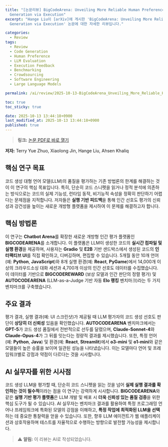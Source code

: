 ```yaml
---
title: "[논문리뷰] BigCodeArena: Unveiling More Reliable Human Preferences in Code
  Generation via Execution"
excerpt: "Hange Liu이 [arXiv]에 게시한 'BigCodeArena: Unveiling More Reliable Human Preferences in Code
  Generation via Execution' 논문에 대한 자세한 리뷰입니다."

categories:
  - Review
tags:
  - Review
  - Code Generation
  - Human Preference
  - LLM Evaluation
  - Execution Feedback
  - Benchmarking
  - Crowdsourcing
  - Software Engineering
  - Large Language Models

permalink: /ai/review/2025-10-13-BigCodeArena_Unveiling_More_Reliable_Human_Preferences_in_Code_Generation_via_Execution/

toc: true
toc_sticky: true

date: 2025-10-13 13:44:18+0900
last_modified_at: 2025-10-13 13:44:18+0900
published: true
---
```

> **링크:** [논문 PDF로 바로 열기](https://arxiv.org/abs/2510.08697)

**저자:** Terry Yue Zhuo, Xiaolong Jin, Hange Liu, Ahsen Khaliq



## 핵심 연구 목표
코드 생성 대형 언어 모델(LLM)의 품질을 평가하는 기존 방법론의 한계를 해결하는 것이 이 연구의 핵심 목표입니다. 특히, 단순히 코드 스니펫을 읽거나 정적 분석에 의존하는 방식으로는 코드의 실제 기능성, 런타임 동작, 비기능적 속성을 정확히 판단하기 어렵다는 문제점을 지적합니다. 저자들은 **실행 기반 피드백**을 통해 인간 선호도 평가의 신뢰성과 강건성을 높이는 새로운 개방형 플랫폼을 제시하여 이 문제를 해결하고자 합니다.

## 핵심 방법론
이 연구는 **Chatbot Arena**를 확장한 새로운 개방형 인간 평가 플랫폼인 **BIGCODEARENA**를 소개합니다. 이 플랫폼은 LLM이 생성한 코드의 **실시간 컴파일 및 실행 환경**을 제공하며, 사용자는 **Gradio** 및 **E2B** 기반 샌드박스에서 생성된 코드의 **인터랙티브 UI**를 직접 확인하고, 디버깅하며, 편집할 수 있습니다. 5개월 동안 10개 언어(예: **Python**, **JavaScript**)와 8개 실행 환경(예: **React**, **PyGame**)에서 14,000개 이상의 크라우드소싱 대화 세션과 4,700개 이상의 인간 선호도 데이터를 수집했습니다. 이 데이터를 기반으로 **BIGCODEREWARD** (보상 모델과 인간 판단의 정렬 평가) 및 **AUTOCODEARENA** (LLM-as-a-Judge 기반 자동 **Elo 랭킹** 벤치마크)라는 두 가지 벤치마크를 구축했습니다.

## 주요 결과
평가 결과, 실행 결과(예: UI 스크린샷)가 제공될 때 LLM 평가자의 코드 생성 선호도 판단이 **상당히 더 신뢰성** 있음을 확인했습니다. **AUTOCODEARENA** 벤치마크에서는 **GPT-5**가 코드 생성 품질에서 전반적으로 선두를 달렸으며, **Claude-Sonnet-4**와 **Claude-Opus-4**가 그 뒤를 잇는다는 정량적 결과를 제시했습니다. 또한, 특정 언어(예: **Python**, **Java**) 및 환경(예: **React**, **Streamlit**)에서 **o3-mini** 및 **o1-mini**와 같은 모델들이 높은 승률을 보이며 일관된 성능을 나타냈습니다. 이는 모델마다 언어 및 프레임워크별로 강점과 약점이 다르다는 것을 시사합니다.

## AI 실무자를 위한 시사점
코드 생성 LLM을 평가할 때, 단순히 코드 스니펫을 읽는 것을 넘어 **실제 실행 결과를 확인하는 것이 필수적**이라는 점을 이 연구는 강력하게 시사합니다. **BIGCODEARENA**와 같은 **실행 기반 평가 플랫폼**은 LLM 개발 및 배포 시 **더욱 신뢰성 있는 품질 검증**을 위한 핵심 도구가 될 수 있습니다. AI 실무자는 벤치마크 결과를 활용하여 특정 프로그래밍 언어나 프레임워크에 특화된 모델의 강점을 이해하고, **특정 작업에 최적화된 LLM을 선택**하는 데 중요한 통찰력을 얻을 수 있습니다. 또한, 향후 LLM 에이전트가 웹 애플리케이션과 상호작용하며 테스트를 자율적으로 수행하는 방향으로 발전할 가능성을 제시합니다.

> ⚠️ **알림:** 이 리뷰는 AI로 작성되었습니다.